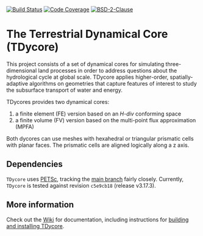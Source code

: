 [![Build Status](https://github.com/TDycores-Project/TDycore/workflows/auto_pr_test/badge.svg)](https://github.com/TDycores-Project/TDycore/actions)
[![Code Coverage](https://codecov.io/gh/TDycores-Project/TDycore/branch/master/graph/badge.svg)](https://codecov.io/gh/TDycores-Project/TDycore)
[![BSD-2-Clause](https://img.shields.io/badge/License-BSD%202--Clause-orange.svg)](https://opensource.org/licenses/BSD-2-Clause)

# The Terrestrial Dynamical Core (TDycore)

This project consists of a set of dynamical cores for simulating
three-dimensional land processes in order to address questions about the
hydrological cycle at global scale. TDycore applies higher-order,
spatially-adaptive algorithms on geometries that capture features of interest
to study the subsurface transport of water and energy.

TDycores provides two dynamical cores:

1. a finite element (FE) version based on an _H-div_ conforming space
2. a finite volume (FV) version based on the multi-point flux approximation
   (MPFA)

Both dycores can use meshes with hexahedral or triangular prismatic cells
with planar faces. The prismatic cells are aligned logically along a z axis.

## Dependencies

`TDycore` uses [PETSc](https://petsc.org/release/), tracking the
[main branch](https://gitlab.com/petsc/petsc) fairly closely. Currently,
`TDycore` is tested against revision `c5e9cb18` (release v3.17.3).

## More information

Check out the [Wiki](https://github.com/TDycores-Project/TDycore/wiki) for
documentation, including instructions for
[building and installing TDycore](https://github.com/TDycores-Project/TDycore/wiki/Building-and-Installing-TDycore).
